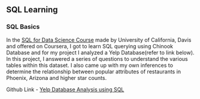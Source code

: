 ## SQL Learning 

### SQL Basics

In the <a href="https://www.coursera.org/learn/sql-for-data-science"> SQL for Data Science Course</a> made by University of California, Davis and offered on Coursera, I got to learn SQL querying using Chinook Database and for my project I analyzed a Yelp Database(refer to link below). In this project, I answered a series of questions to understand the various tables within this dataset. I also came up with my own inferences to determine the relationship between popular attributes of restaurants in Phoenix, Arizona and higher star counts.

Github Link - 
<a href="https://github.com/ochoa-jessica/SQL_Basics_Data_Science_Specialization">Yelp Database Analysis using SQL</a>
